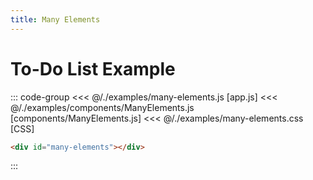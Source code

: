 ```yaml
---
title: Many Elements
---
```


<script setup>
  import { onMounted } from 'vue'
  
  onMounted(async () => {
    await import('./many-elements.css')
    await import('./many-elements.js')
  })
</script>

# To-Do List Example

<p></p>
<Badge type="warning" text="example" />
<div class="example">
  <div id="many-elements"></div>
</div>

::: code-group
<<< @/./examples/many-elements.js [app.js]
<<< @/./examples/components/ManyElements.js [components/ManyElements.js]
<<< @/./examples/many-elements.css [CSS]
```html [HTML]
<div id="many-elements"></div>
```
:::
